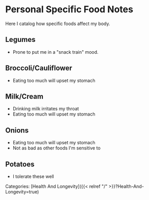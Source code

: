 # Personal Specific Food Notes

Here I catalog how specific foods affect my body.

## Legumes

 - Prone to put me in a "snack train" mood.

## Broccoli/Cauliflower

 - Eating too much will upset my stomach

## Milk/Cream

 - Drinking milk irritates my throat
 - Eating too much will upset my stomach

## Onions

 - Eating too much will upset my stomach
 - Not as bad as other foods I'm sensitive to

## Potatoes

 - I tolerate these well

Categories: [Health And Longevity]({{< relref "/" >}}?Health-And-Longevity=true)
